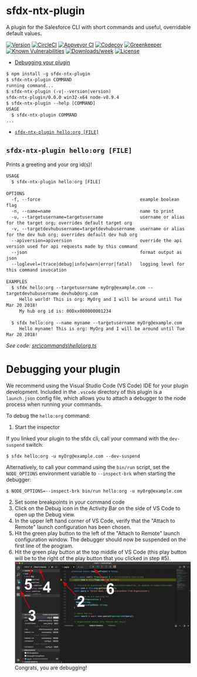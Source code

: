 sfdx-ntx-plugin
===============

A plugin for the Salesforce CLI with short commands and useful, overridable default values.

[![Version](https://img.shields.io/npm/v/sfdx-ntx-plugin.svg)](https://npmjs.org/package/sfdx-ntx-plugin)
[![CircleCI](https://circleci.com/gh/bvfusion1001/sfdx-ntx-plugin/tree/master.svg?style=shield)](https://circleci.com/gh/bvfusion1001/sfdx-ntx-plugin/tree/master)
[![Appveyor CI](https://ci.appveyor.com/api/projects/status/github/bvfusion1001/sfdx-ntx-plugin?branch=master&svg=true)](https://ci.appveyor.com/project/heroku/sfdx-ntx-plugin/branch/master)
[![Codecov](https://codecov.io/gh/bvfusion1001/sfdx-ntx-plugin/branch/master/graph/badge.svg)](https://codecov.io/gh/bvfusion1001/sfdx-ntx-plugin)
[![Greenkeeper](https://badges.greenkeeper.io/bvfusion1001/sfdx-ntx-plugin.svg)](https://greenkeeper.io/)
[![Known Vulnerabilities](https://snyk.io/test/github/bvfusion1001/sfdx-ntx-plugin/badge.svg)](https://snyk.io/test/github/bvfusion1001/sfdx-ntx-plugin)
[![Downloads/week](https://img.shields.io/npm/dw/sfdx-ntx-plugin.svg)](https://npmjs.org/package/sfdx-ntx-plugin)
[![License](https://img.shields.io/npm/l/sfdx-ntx-plugin.svg)](https://github.com/bvfusion1001/sfdx-ntx-plugin/blob/master/package.json)

<!-- toc -->
* [Debugging your plugin](#debugging-your-plugin)
<!-- tocstop -->
<!-- install -->
<!-- usage -->
```sh-session
$ npm install -g sfdx-ntx-plugin
$ sfdx-ntx-plugin COMMAND
running command...
$ sfdx-ntx-plugin (-v|--version|version)
sfdx-ntx-plugin/0.0.0 win32-x64 node-v8.9.4
$ sfdx-ntx-plugin --help [COMMAND]
USAGE
  $ sfdx-ntx-plugin COMMAND
...
```
<!-- usagestop -->
<!-- commands -->
* [`sfdx-ntx-plugin hello:org [FILE]`](#sfdx-ntx-plugin-helloorg-file)

## `sfdx-ntx-plugin hello:org [FILE]`

Prints a greeting and your org id(s)!

```
USAGE
  $ sfdx-ntx-plugin hello:org [FILE]

OPTIONS
  -f, --force                                      example boolean flag
  -n, --name=name                                  name to print
  -u, --targetusername=targetusername              username or alias for the target org; overrides default target org
  -v, --targetdevhubusername=targetdevhubusername  username or alias for the dev hub org; overrides default dev hub org
  --apiversion=apiversion                          override the api version used for api requests made by this command
  --json                                           format output as json
  --loglevel=(trace|debug|info|warn|error|fatal)   logging level for this command invocation

EXAMPLES
  $ sfdx hello:org --targetusername myOrg@example.com --targetdevhubusername devhub@org.com
     Hello world! This is org: MyOrg and I will be around until Tue Mar 20 2018!
     My hub org id is: 00Dxx000000001234
  
  $ sfdx hello:org --name myname --targetusername myOrg@example.com
     Hello myname! This is org: MyOrg and I will be around until Tue Mar 20 2018!
```

_See code: [src\commands\hello\org.ts](https://github.com/bvfusion1001/sfdx-ntx-plugin/blob/v0.0.0/src\commands\hello\org.ts)_
<!-- commandsstop -->
<!-- debugging-your-plugin -->
# Debugging your plugin
We recommend using the Visual Studio Code (VS Code) IDE for your plugin development. Included in the `.vscode` directory of this plugin is a `launch.json` config file, which allows you to attach a debugger to the node process when running your commands.

To debug the `hello:org` command: 
1. Start the inspector
  
If you linked your plugin to the sfdx cli, call your command with the `dev-suspend` switch: 
```sh-session
$ sfdx hello:org -u myOrg@example.com --dev-suspend
```
  
Alternatively, to call your command using the `bin/run` script, set the `NODE_OPTIONS` environment variable to `--inspect-brk` when starting the debugger:
```sh-session
$ NODE_OPTIONS=--inspect-brk bin/run hello:org -u myOrg@example.com
```

2. Set some breakpoints in your command code
3. Click on the Debug icon in the Activity Bar on the side of VS Code to open up the Debug view.
4. In the upper left hand corner of VS Code, verify that the "Attach to Remote" launch configuration has been chosen.
5. Hit the green play button to the left of the "Attach to Remote" launch configuration window. The debugger should now be suspended on the first line of the program. 
6. Hit the green play button at the top middle of VS Code (this play button will be to the right of the play button that you clicked in step #5).
<br><img src=".images/vscodeScreenshot.png" width="480" height="278"><br>
Congrats, you are debugging!
